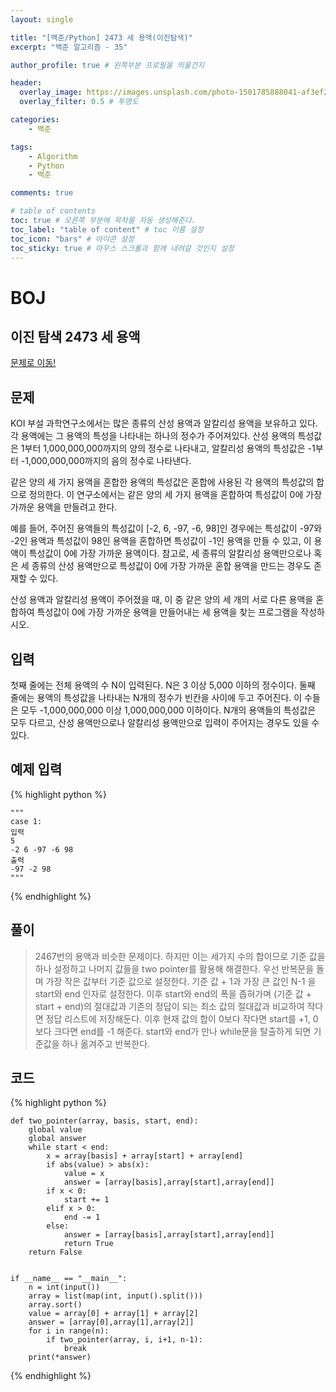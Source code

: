 ```yaml
---
layout: single

title: "[백준/Python] 2473 세 용액(이진탐색)"
excerpt: "백준 알고리즘 - 35"

author_profile: true # 왼쪽부분 프로필을 띄울건지

header:
  overlay_image: https://images.unsplash.com/photo-1501785888041-af3ef285b470?ixlib=rb-1.2.1&ixid=eyJhcHBfaWQiOjEyMDd9&auto=format&fit=crop&w=1350&q=80
  overlay_filter: 0.5 # 투명도

categories:
    - 백준

tags: 
    - Algorithm
    - Python
    - 백준

comments: true

# table of contents
toc: true # 오른쪽 부분에 목차를 자동 생성해준다.
toc_label: "table of content" # toc 이름 설정
toc_icon: "bars" # 아이콘 설정
toc_sticky: true # 마우스 스크롤과 함께 내려갈 것인지 설정
---
```

# BOJ

## 이진 탐색 2473 세 용액
[문제로 이동!](https://www.acmicpc.net/problem/2473)

## 문제

KOI 부설 과학연구소에서는 많은 종류의 산성 용액과 알칼리성 용액을 보유하고 있다. 각 용액에는 그 용액의 특성을 나타내는 하나의 정수가 주어져있다.  산성 용액의 특성값은 1부터 1,000,000,000까지의 양의 정수로 나타내고, 알칼리성 용액의 특성값은 -1부터 -1,000,000,000까지의 음의 정수로 나타낸다.

같은 양의 세 가지 용액을 혼합한 용액의 특성값은 혼합에 사용된 각 용액의 특성값의 합으로 정의한다. 이 연구소에서는 같은 양의 세 가지 용액을 혼합하여 특성값이 0에 가장 가까운 용액을 만들려고 한다. 

예를 들어, 주어진 용액들의 특성값이 [-2, 6, -97, -6, 98]인 경우에는 특성값이 -97와 -2인 용액과 특성값이 98인 용액을 혼합하면 특성값이 -1인 용액을 만들 수 있고, 이 용액이 특성값이 0에 가장 가까운 용액이다. 참고로, 세 종류의 알칼리성 용액만으로나 혹은 세 종류의 산성 용액만으로 특성값이 0에 가장 가까운 혼합 용액을 만드는 경우도 존재할 수 있다.

산성 용액과 알칼리성 용액이 주어졌을 때, 이 중 같은 양의 세 개의 서로 다른 용액을 혼합하여 특성값이 0에 가장 가까운 용액을 만들어내는 세 용액을 찾는 프로그램을 작성하시오.

## 입력

첫째 줄에는 전체 용액의 수 N이 입력된다. N은 3 이상 5,000 이하의 정수이다. 둘째 줄에는 용액의 특성값을 나타내는 N개의 정수가 빈칸을 사이에 두고 주어진다. 이 수들은 모두 -1,000,000,000 이상 1,000,000,000 이하이다. N개의 용액들의 특성값은 모두 다르고, 산성 용액만으로나 알칼리성 용액만으로 입력이 주어지는 경우도 있을 수 있다.

## 예제 입력
{% highlight python %}

    """
    case 1:
    입력
    5
    -2 6 -97 -6 98
    출력
    -97 -2 98
    """
{% endhighlight %}

## 풀이
> 2467번의 용액과 비슷한 문제이다. 하지만 이는 세가지 수의 합이므로 기준 값을 하나 설정하고 나머지 값들을 two pointer를 활용해 해결한다. 우선 반복문을 돌며 가장 작은 값부터 기준 값으로 설정한다.
> 기준 값 + 1과 가장 큰 값인 N-1 을 start와 end 인자로 설정한다. 이후 start와 end의 폭을 좁혀가며 (기준 값 + start + end)의 절대값과 기존의 정답이 되는 최소 값의 절대값과 비교하여 작다면 정답 리스트에 저장해둔다.
> 이후 현재 값의 합이 0보다 작다면 start를 +1, 0보다 크다면 end를 -1 해준다. start와 end가 만나 while문을 탈출하게 되면 기준값을 하나 옮겨주고 반복한다.

## 코드

{% highlight python %}

    def two_pointer(array, basis, start, end):
        global value
        global answer
        while start < end:
            x = array[basis] + array[start] + array[end]
            if abs(value) > abs(x):
                value = x
                answer = [array[basis],array[start],array[end]]
            if x < 0:
                start += 1
            elif x > 0:
                end -= 1
            else:
                answer = [array[basis],array[start],array[end]]
                return True
        return False
    
    
    if __name__ == "__main__":
        n = int(input())
        array = list(map(int, input().split()))
        array.sort()
        value = array[0] + array[1] + array[2]
        answer = [array[0],array[1],array[2]]
        for i in range(n):
            if two_pointer(array, i, i+1, n-1):
                break
        print(*answer)
{% endhighlight %}